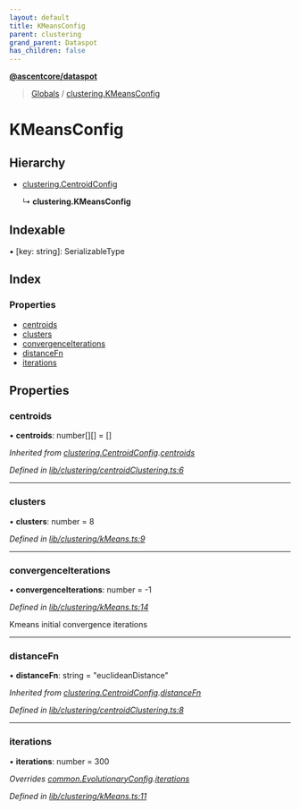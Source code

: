 ```yaml
---
layout: default
title: KMeansConfig
parent: clustering
grand_parent: Dataspot
has_children: false
---
```


**[@ascentcore/dataspot](../README.md)**

> [Globals](../globals.md) / [clustering.KMeansConfig](clustering_kmeansconfig)

# KMeansConfig

## Hierarchy

* [clustering.CentroidConfig](clustering_centroidconfig)

  ↳ **clustering.KMeansConfig**

## Indexable

▪ [key: string]: SerializableType

## Index

### Properties

* [centroids](clustering_kmeansconfig#centroids)
* [clusters](clustering_kmeansconfig#clusters)
* [convergenceIterations](clustering_kmeansconfig#convergenceiterations)
* [distanceFn](clustering_kmeansconfig#distancefn)
* [iterations](clustering_kmeansconfig#iterations)

## Properties

### centroids

•  **centroids**: number[][] = []

*Inherited from [clustering.CentroidConfig](clustering_centroidconfig).[centroids](clustering_centroidconfig#centroids)*

*Defined in [lib/clustering/centroidClustering.ts:6](https://github.com/ascentcore/dataspot/blob/aa42404/lib/clustering/centroidClustering.ts#L6)*

___

### clusters

•  **clusters**: number = 8

*Defined in [lib/clustering/kMeans.ts:9](https://github.com/ascentcore/dataspot/blob/aa42404/lib/clustering/kMeans.ts#L9)*

___

### convergenceIterations

•  **convergenceIterations**: number = -1

*Defined in [lib/clustering/kMeans.ts:14](https://github.com/ascentcore/dataspot/blob/aa42404/lib/clustering/kMeans.ts#L14)*

Kmeans initial convergence iterations

___

### distanceFn

•  **distanceFn**: string = "euclideanDistance"

*Inherited from [clustering.CentroidConfig](clustering_centroidconfig).[distanceFn](clustering_centroidconfig#distancefn)*

*Defined in [lib/clustering/centroidClustering.ts:8](https://github.com/ascentcore/dataspot/blob/aa42404/lib/clustering/centroidClustering.ts#L8)*

___

### iterations

•  **iterations**: number = 300

*Overrides [common.EvolutionaryConfig](common_evolutionaryconfig).[iterations](common_evolutionaryconfig#iterations)*

*Defined in [lib/clustering/kMeans.ts:11](https://github.com/ascentcore/dataspot/blob/aa42404/lib/clustering/kMeans.ts#L11)*
